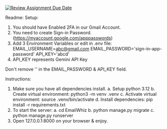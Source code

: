 [![Review Assignment Due Date](https://classroom.github.com/assets/deadline-readme-button-22041afd0340ce965d47ae6ef1cefeee28c7c493a6346c4f15d667ab976d596c.svg)](https://classroom.github.com/a/_U2QbDVP)


Readme:
Setup:
1. You should have Enabled 2FA in our Gmail Account.
2. You need to create Sign-in Password. (https://myaccount.google.com/apppasswords)
3. Add 3 Environment Variables or edit in .env file:
EMAIL_USERNAME=abc@gmail.com
EMAIL_PASSWORD='sign-in-app-password'
API_KEY='abcd'
4. API_KEY represents Gemini API Key

Don't remove '' in the EMAIL_PASSWORD & API_KEY field.

Instructions:
1. Make sure you have all dependencies install.
  a. Setup python 3.12
  b. Create virtual environment: python3 -m venv .venv
  c. Activate virtual environment: source .venv/bin/activate
  d. Install dependencies: pip install -r requirements.txt
3. To start the server:
  a.  cd EmailWhiz
  b.  python manage.py migrate
  c.  python manage.py runserver
5. Open 127.0.0.1:8000 on your browser & enjoy.
